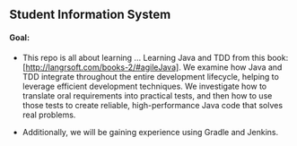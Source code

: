 ## Student Information System
#### Goal: 
- This repo is all about learning ... Learning Java and TDD from this book: [http://langrsoft.com/books-2/#agileJava]. We examine how Java and TDD integrate throughout the entire development lifecycle, helping to leverage efficient development techniques. We investigate how to translate oral requirements into practical tests, and then how to use those tests to create reliable, high-performance Java code that solves real problems.

- Additionally, we will be gaining experience using Gradle and Jenkins.
